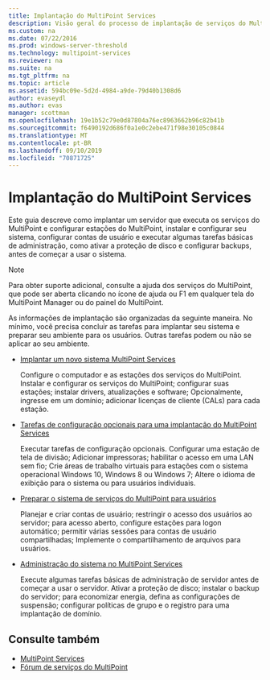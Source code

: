 ```yaml
---
title: Implantação do MultiPoint Services
description: Visão geral do processo de implantação de serviços do MultiPoint
ms.custom: na
ms.date: 07/22/2016
ms.prod: windows-server-threshold
ms.technology: multipoint-services
ms.reviewer: na
ms.suite: na
ms.tgt_pltfrm: na
ms.topic: article
ms.assetid: 594bc09e-5d2d-4984-a9de-79d40b1308d6
author: evaseydl
ms.author: evas
manager: scottman
ms.openlocfilehash: 19e1b52c79e0d87804a76ec8963662b96c82b41b
ms.sourcegitcommit: f6490192d686f0a1e0c2ebe471f98e30105c0844
ms.translationtype: MT
ms.contentlocale: pt-BR
ms.lasthandoff: 09/10/2019
ms.locfileid: "70871725"
---
```

# <a name="deploying-multipoint-services"></a>Implantação do MultiPoint Services
Este guia descreve como implantar um servidor que executa os serviços do MultiPoint e configurar estações do MultiPoint, instalar e configurar seu sistema, configurar contas de usuário e executar algumas tarefas básicas de administração, como ativar a proteção de disco e configurar backups, antes de começar a usar o sistema.  
  
> [!NOTE]  
> Para obter suporte adicional, consulte a ajuda dos serviços do MultiPoint, que pode ser aberta clicando no ícone de ajuda ou F1 em qualquer tela do MultiPoint Manager ou do painel do MultiPoint.  
  
As informações de implantação são organizadas da seguinte maneira. No mínimo, você precisa concluir as tarefas para implantar seu sistema e preparar seu ambiente para os usuários. Outras tarefas podem ou não se aplicar ao seu ambiente. 
-   [Implantar um novo sistema MultiPoint Services](Deploy-a-new-MultiPoint-services-system.md)  
  
    Configure o computador e as estações dos serviços do MultiPoint. Instalar e configurar os serviços do MultiPoint; configurar suas estações; instalar drivers, atualizações e software; Opcionalmente, ingresse em um domínio; adicionar licenças de cliente (CALs) para cada estação.  
  
-   [Tarefas de configuração opcionais para uma implantação do MultiPoint Services](Optional-configuration-tasks-for-a-MultiPoint-services-deployment.md)  
  
    Executar tarefas de configuração opcionais. Configurar uma estação de tela de divisão; Adicionar impressoras; habilitar o acesso em uma LAN sem fio; Crie áreas de trabalho virtuais para estações com o sistema operacional Windows 10, Windows 8 ou Windows 7; Altere o idioma de exibição para o sistema ou para usuários individuais.  
  
-   [Preparar o sistema de serviços do MultiPoint para usuários](Prepare-your-MultiPoint-services-system-for-users.md)  
  
    Planejar e criar contas de usuário; restringir o acesso dos usuários ao servidor; para acesso aberto, configure estações para logon automático; permitir várias sessões para contas de usuário compartilhadas; Implemente o compartilhamento de arquivos para usuários.  
  
-   [Administração do sistema no MultiPoint Services](System-administration-in-MultiPoint-services.md)  
  
    Execute algumas tarefas básicas de administração de servidor antes de começar a usar o servidor. Ativar a proteção de disco; instalar o backup do servidor; para economizar energia, defina as configurações de suspensão; configurar políticas de grupo e o registro para uma implantação de domínio.  
  
## <a name="see-also"></a>Consulte também  
  
- [MultiPoint Services](MultiPoint-Services.md)
-   [Fórum de serviços do MultiPoint](https://social.technet.microsoft.com/Forums/windowsserver/home?forum=windowsmultipointserver&filter=alltypes&sort=lastpostdesc)  
  

